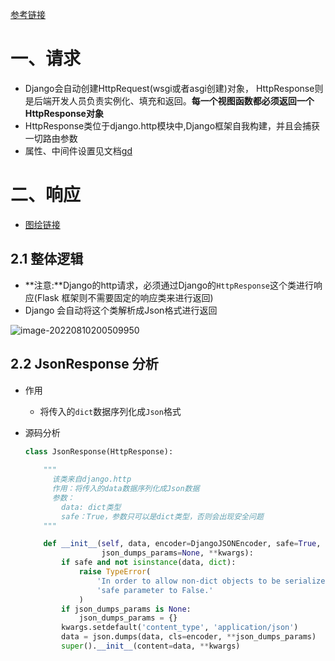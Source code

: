 [参考链接](https://blog.csdn.net/zy010101/article/details/121030001?ops_request_misc=%257B%2522request%255Fid%2522%253A%2522166013386716781818787080%2522%252C%2522scm%2522%253A%252220140713.130102334.pc%255Fall.%2522%257D&request_id=166013386716781818787080&biz_id=0&utm_medium=distribute.pc_search_result.none-task-blog-2~all~first_rank_ecpm_v1~pc_rank_34-1-121030001-null-null.142^v40^pc_rank_34_2,185^v2^control&utm_term=Django%20Http%20%E5%93%8D%E5%BA%94%E5%85%81%E8%AE%B8%E8%BF%94%E5%9B%9E%E6%80%8E%E4%B9%88%E7%9A%84%E5%86%85%E5%AE%B9&spm=1018.2226.3001.4187)

# 一、请求

- Django会自动创建HttpRequest(wsgi或者asgi创建)对象， HttpResponse则是后端开发人员负责实例化、填充和返回。**每一个视图函数都必须返回一个HttpResponse对象**
- HttpResponse类位于django.http模块中,Django框架自我构建，并且会捕获一切路由参数
- 属性、中间件设置见文档[gd](https://docs.djangoproject.com/en/2.0/ref/request-response/)

# 二、响应

- [图绘链接](https://boardmix.cn/app/editor/Q7qiXZBDJiDN0dpsJiQ04g)

## 2.1 整体逻辑

- **注意:**Django的http请求，必须通过Django的`HttpResponse`这个类进行响应(Flask 框架则不需要固定的响应类来进行返回)
- Django 会自动将这个类解析成Json格式进行返回

![image-20220810200509950](https://yrecord.oss-cn-hangzhou.aliyuncs.com/picture/202208102005414.png)

## 2.2 JsonResponse 分析

- 作用
  - 将传入的`dict`数据序列化成`Json`格式

- 源码分析

  ```python
  class JsonResponse(HttpResponse):
      
      """
        该类来自django.http
        作用：将传入的data数据序列化成Json数据
        参数：
          data: dict类型
          safe：True，参数只可以是dict类型，否则会出现安全问题
      """  
  
      def __init__(self, data, encoder=DjangoJSONEncoder, safe=True,
                   json_dumps_params=None, **kwargs):
          if safe and not isinstance(data, dict):
              raise TypeError(
                  'In order to allow non-dict objects to be serialized set the '
                  'safe parameter to False.'
              )
          if json_dumps_params is None:
              json_dumps_params = {}
          kwargs.setdefault('content_type', 'application/json')
          data = json.dumps(data, cls=encoder, **json_dumps_params)
          super().__init__(content=data, **kwargs)
  ```

  